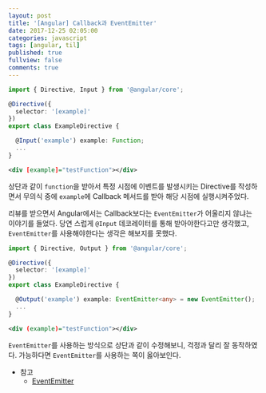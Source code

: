 ```yaml
---
layout: post
title: '[Angular] Callback과 EventEmitter'
date: 2017-12-25 02:05:00
categories: javascript
tags: [angular, til]
published: true
fullview: false
comments: true
---
```


```typescript
import { Directive, Input } from '@angular/core';

@Directive({
  selector: '[example]'
})
export class ExampleDirective {

  @Input('example') example: Function;
  ...
}
```

```xml
<div [example]="testFunction"></div>
```

상단과 같이 `function`을 받아서 특정 시점에 이벤트를 발생시키는 Directive를 작성하면서 무의식 중에 `example`에 Callback 메서드를 받아 해당 시점에 실행시켜주었다.

리뷰를 받으면서 Angular에서는 Callback보다는 `EventEmitter`가 어울리지 않냐는 이야기를 들었다. 당연 스럽게 `@Input` 데코레이터를 통해 받아야한다고만 생각했고, `EventEmitter`를 사용해야한다는 생각은 해보지를 못했다.

```typescript
import { Directive, Output } from '@angular/core';

@Directive({
  selector: '[example]'
})
export class ExampleDirective {

  @Output('example') example: EventEmitter<any> = new EventEmitter();
  ...
}
```

```xml
<div (example)="testFunction"></div>
```

`EventEmitter`를 사용하는 방식으로 상단과 같이 수정해보니, 걱정과 달리 잘 동작하였다. 가능하다면 `EventEmitter`를 사용하는 쪽이 옳아보인다.

* 참고
  * [EventEmitter](https://angular.io/api/core/EventEmitter#eventemitter)